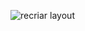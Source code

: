 ![recriar layout](https://github.com/adrieleaquino/Recriar-Layout/assets/110426119/14e2cc80-cd97-4186-a660-b6e7e028f99d)
